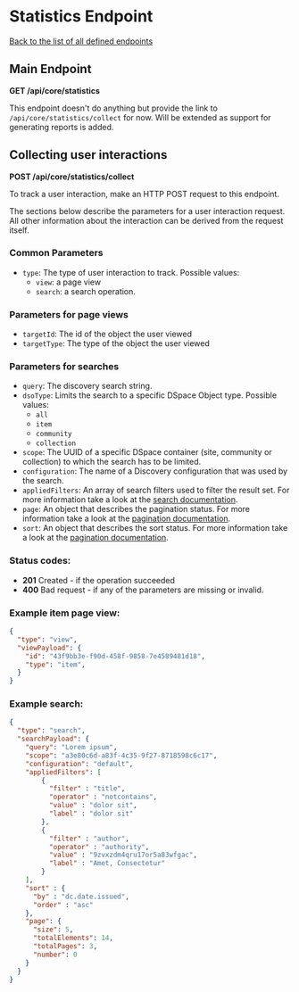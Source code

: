 # Statistics Endpoint
[Back to the list of all defined endpoints](endpoints.md)

## Main Endpoint
**GET /api/core/statistics**

This endpoint doesn't do anything but provide the link to `/api/core/statistics/collect` for now. Will be extended as support for generating reports is added.

## Collecting user interactions

**POST /api/core/statistics/collect**

To track a user interaction, make an HTTP POST request to this endpoint.

The sections below describe the parameters for a user interaction request. All other information about the interaction can be derived from the request itself.

### Common Parameters
- `type`: The type of user interaction to track. Possible values:
  - `view`: a page view
  - `search`: a search operation.

### Parameters for page views
- `targetId`: The id of the object the user viewed
- `targetType`: The type of the object the user viewed

### Parameters for searches
- `query`: The discovery search string.
- `dsoType`: Limits the search to a specific DSpace Object type. Possible values:
     - `all`
     - `item`
     - `community`
     - `collection`
- `scope`: The UUID of a specific DSpace container (site, community or collection) to which the search has to be limited.
- `configuration`: The name of a Discovery configuration that was used by the search.
- `appliedFilters`: An array of search filters  used to filter the result set. For more information take a look at the [search documentation](search-endpoint.md#matching-dspace-objects-search-results).
- `page`: An object that describes the pagination status. For more information take a look at the [pagination documentation](README.md#Pagination).
- `sort`: An object that describes the sort status. For more information take a look at the [pagination documentation](README.md#Pagination).


### Status codes:

- **201** Created - if the operation succeeded
- **400** Bad request - if any of the parameters are missing or invalid.

### Example item page view:

```json
{
  "type": "view",
  "viewPayload": {
    "id": "43f9bb3e-f90d-458f-9858-7e4589481d18",
    "type": "item",
  }
}
```

### Example search:

```json
{
  "type": "search",
  "searchPayload": {
    "query": "Lorem ipsum",
    "scope": "a3e80c6d-a83f-4c35-9f27-8718598c6c17",
    "configuration": "default",
    "appliedFilters": [
        {
          "filter" : "title",
          "operator" : "notcontains",
          "value" : "dolor sit",
          "label" : "dolor sit"
        },
        {
          "filter" : "author",
          "operator" : "authority",
          "value" : "9zvxzdm4qru17or5a83wfgac",
          "label" : "Amet, Consectetur"
        }
    ],
    "sort" : {
      "by" : "dc.date.issued",
      "order" : "asc"
    },
    "page": {
      "size": 5,
      "totalElements": 14,
      "totalPages": 3,
      "number": 0
    }
  }
}
```
